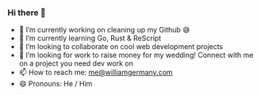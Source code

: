 ### Hi there 👋

- 🔭 I’m currently working on cleaning up my Github 😅
- 🌱 I’m currently learning Go, Rust & ReScript
- 👯 I’m looking to collaborate on cool web development projects
- 🤔 I’m looking for work to raise money for my wedding! Connect with me on a project you need dev work on
- 📫 How to reach me: me@williamgermany.com
- 😄 Pronouns: He / Him
